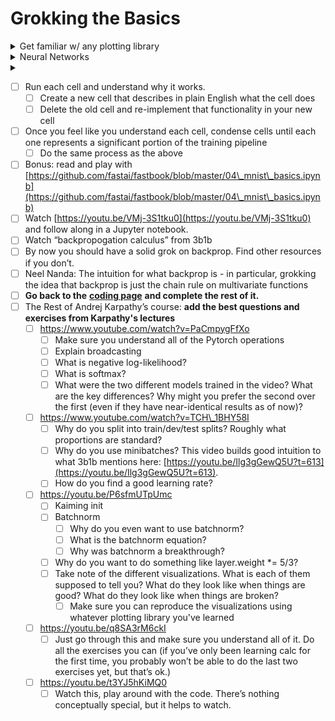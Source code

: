 # Grokking the Basics

<details>

<summary>Get familiar w/ any plotting library</summary>

* I would recommend Plotly
  * If you're interested in Plotly, see [this](https://www.perfectlynormal.co.uk/blog-plotly-widgets) and play around for an hour or so while using Anki to memorize all the basics

</details>

<details>

<summary>Neural Networks</summary>

* Videos
  * Watch up to (but not including) “backpropagation calculus” from 3Blue1Brown's Neural Networks [playlist](https://www.3blue1brown.com/topics/neural-networks)
  * Watch fast.ai's [lesson on neural networks](https://course.fast.ai/Lessons/lesson5.html):  (try your best to understand everything other than backpropagation. It’s fine if that’s still fuzzy for you by the time you’re done.)
    * search up/use GPT for things you don’t understand but just passively watch the video for now
  * **TODO:** add questions from Anki for both of the above
* Practice
  * [How Does a Neural Network Really Work](https://www.kaggle.com/code/jhoward/how-does-a-neural-net-really-work)
  * [Linear Model and Neural Net From Scratch](https://www.kaggle.com/code/jhoward/linear-model-and-neural-net-from-scratch)
  * **How to practice** (relevant for future sections in this page as well)
    * First, run each cell and understand why it works. If you don't get it, ask&#x20;

</details>

<details>

<summary></summary>



</details>





* [ ] Run each cell and understand why it works.
  * [ ] Create a new cell that describes in plain English what the cell does
  * [ ] Delete the old cell and re-implement that functionality in your new cell
* [ ] Once you feel like you understand each cell, condense cells until each one represents a significant portion of the training pipeline
  * [ ] Do the same process as the above
* [ ] Bonus: read and play with [https://github.com/fastai/fastbook/blob/master/04\_mnist\_basics.ipynb](https://github.com/fastai/fastbook/blob/master/04\_mnist\_basics.ipynb)
* [ ] Watch [https://youtu.be/VMj-3S1tku0](https://youtu.be/VMj-3S1tku0) and follow along in a Jupyter notebook.
* [ ] Watch “backpropogation calculus” from 3b1b
* [ ] By now you should have a solid grok on backprop. Find other resources if you don’t.
* [ ] Neel Nanda: The intuition for what backprop is - in particular, grokking the idea that backprop is just the chain rule on multivariate functions
* [ ] **Go back to the** [**coding page**](coding.md) **and complete the rest of it.**&#x20;
* [ ] The Rest of Andrej Karpathy’s course: **add the best questions and exercises from Karpathy's lectures**&#x20;
  * [ ] https://www.youtube.com/watch?v=PaCmpygFfXo
    * [ ] Make sure you understand all of the Pytorch operations
    * [ ] Explain broadcasting
    * [ ] What is negative log-likelihood?
    * [ ] What is softmax?
    * [ ] What were the two different models trained in the video? What are the key differences? Why might you prefer the second over the first (even if they have near-identical results as of now)?
  * [ ] https://www.youtube.com/watch?v=TCH\_1BHY58I
    * [ ] Why do you split into train/dev/test splits? Roughly what proportions are standard?
    * [ ] Why do you use minibatches? This video builds good intuition to what 3b1b mentions here: [https://youtu.be/Ilg3gGewQ5U?t=613](https://youtu.be/Ilg3gGewQ5U?t=613).
    * [ ] How do you find a good learning rate?
  * [ ] https://youtu.be/P6sfmUTpUmc
    * [ ] Kaiming init
    * [ ] Batchnorm
      * [ ] Why do you even want to use batchnorm?
      * [ ] What is the batchnorm equation?
      * [ ] Why was batchnorm a breakthrough?
    * [ ] Why do you want to do something like layer.weight \*= 5/3?
    * [ ] Take note of the different visualizations. What is each of them supposed to tell you? What do they look like when things are good? What do they look like when things are broken?
      * [ ] Make sure you can reproduce the visualizations using whatever plotting library you've learned
  * [ ] https://youtu.be/q8SA3rM6ckI
    * [ ] Just go through this and make sure you understand all of it. Do all the exercises you can (if you’ve only been learning calc for the first time, you probably won’t be able to do the last two exercises yet, but that’s ok.)
  * [ ] https://youtu.be/t3YJ5hKiMQ0
    * [ ] Watch this, play around with the code. There’s nothing conceptually special, but it helps to watch.
